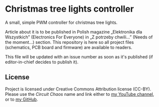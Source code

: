 # Christmas tree lights controller

A small, simple PWM controller for christmas tree lights.

Article about it is to be published in Polish magazine „Elektronika dla Wszystkich” (Electronics For Everyone) in „Z potrzeby chwili…” (Needs of the moment…) section. This repository is here so all project files (schematics, PCB board and firmware) are available to readers.

This file will be updated with an issue number as soon as it's published (if editor-in-chief decides to publish it).

## License

Project is licensed under Creative Commons Attribution license (CC-BY). Please use the *Circuit Chaos* name and link either to [my YouTube channel](https://www.youtube.com/channel/UCfe983pckjOtoFBIJ6UMIGg), or to [my GitHub](https://github.com/CircuitChaos).
